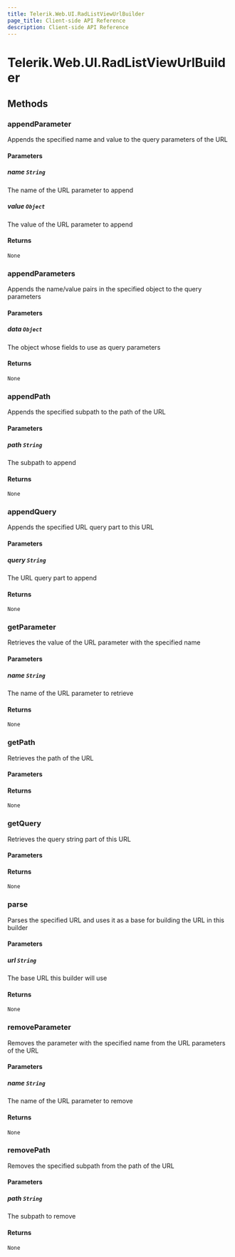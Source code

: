```yaml
---
title: Telerik.Web.UI.RadListViewUrlBuilder
page_title: Client-side API Reference
description: Client-side API Reference
---
```


# Telerik.Web.UI.RadListViewUrlBuilder  

## Methods

###  appendParameter

Appends the specified name and value to the query parameters of the URL

#### Parameters

##### name `String`

The name of the URL parameter to append

##### value `Object`

The value of the URL parameter to append

#### Returns

`None` 

###  appendParameters

Appends the name/value pairs in the specified object to the query parameters

#### Parameters

##### data `Object`

The object whose fields to use as query parameters

#### Returns

`None` 

###  appendPath

Appends the specified subpath to the path of the URL

#### Parameters

##### path `String`

The subpath to append

#### Returns

`None` 

###  appendQuery

Appends the specified URL query part to this URL

#### Parameters

##### query `String`

The URL query part to append

#### Returns

`None` 

###  getParameter

Retrieves the value of the URL parameter with the specified name

#### Parameters

##### name `String`

The name of the URL parameter to retrieve

#### Returns

`None` 

###  getPath

Retrieves the path of the URL

#### Parameters

#### Returns

`None` 

###  getQuery

Retrieves the query string part of this URL

#### Parameters

#### Returns

`None` 

###  parse

Parses the specified URL and uses it as a base for building the URL in this builder

#### Parameters

##### url `String`

The base URL this builder will use

#### Returns

`None` 

###  removeParameter

Removes the parameter with the specified name from the URL parameters of the URL

#### Parameters

##### name `String`

The name of the URL parameter to remove

#### Returns

`None` 

###  removePath

Removes the specified subpath from the path of the URL

#### Parameters

##### path `String`

The subpath to remove

#### Returns

`None` 



